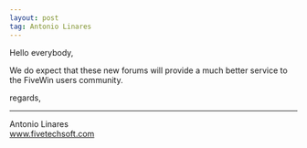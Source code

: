 ```yaml
---
layout: post
tag: Antonio Linares
---
```


Hello everybody, 

We do expect that these new forums will provide a much better service to the FiveWin users community. 

regards, 

<hr>
Antonio Linares <br>
<a href="http://www.fivetechsoft.com">www.fivetechsoft.com</a>
